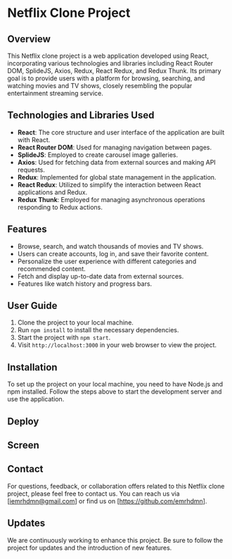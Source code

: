 # Netflix Clone Project

## Overview

This Netflix clone project is a web application developed using React, incorporating various technologies and libraries including React Router DOM, SplideJS, Axios, Redux, React Redux, and Redux Thunk. Its primary goal is to provide users with a platform for browsing, searching, and watching movies and TV shows, closely resembling the popular entertainment streaming service.

## Technologies and Libraries Used

- **React**: The core structure and user interface of the application are built with React.
- **React Router DOM**: Used for managing navigation between pages.
- **SplideJS**: Employed to create carousel image galleries.
- **Axios**: Used for fetching data from external sources and making API requests.
- **Redux**: Implemented for global state management in the application.
- **React Redux**: Utilized to simplify the interaction between React applications and Redux.
- **Redux Thunk**: Employed for managing asynchronous operations responding to Redux actions.

## Features

- Browse, search, and watch thousands of movies and TV shows.
- Users can create accounts, log in, and save their favorite content.
- Personalize the user experience with different categories and recommended content.
- Fetch and display up-to-date data from external sources.
- Features like watch history and progress bars.

## User Guide

1. Clone the project to your local machine.
2. Run `npm install` to install the necessary dependencies.
3. Start the project with `npm start`.
4. Visit `http://localhost:3000` in your web browser to view the project.

## Installation

To set up the project on your local machine, you need to have Node.js and npm installed. Follow the steps above to start the development server and use the application.

## Deploy



## Screen



## Contact

For questions, feedback, or collaboration offers related to this Netflix clone project, please feel free to contact us. You can reach us via [iemrhdmn@gmail.com] or find us on [https://github.com/emrhdmn].

## Updates

We are continuously working to enhance this project. Be sure to follow the project for updates and the introduction of new features.
